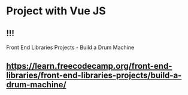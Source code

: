 # Project with Vue JS
## !!!
Front End Libraries Projects - Build a Drum Machine
## https://learn.freecodecamp.org/front-end-libraries/front-end-libraries-projects/build-a-drum-machine/

